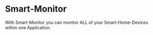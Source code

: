 # Smart-Monitor

With Smart-Monitor you can monitor ALL of your Smart-Home-Devices within one Application.
